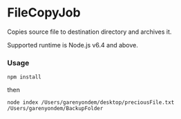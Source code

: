 # FileCopyJob
Copies source file to destination directory and archives it.

Supported runtime is Node.js v6.4 and above.

### Usage
```
npm install
```
then
```
node index /Users/garenyondem/desktop/preciousFile.txt /Users/garenyondem/BackupFolder
```
